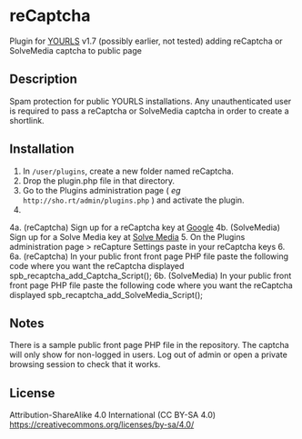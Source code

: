 reCaptcha
====================

Plugin for [YOURLS](http://yourls.org) v1.7 (possibly earlier, not tested) adding reCaptcha or SolveMedia captcha to public page

Description
-----------
Spam protection for public YOURLS installations. Any unauthenticated user is required to pass a reCaptcha or SolveMedia captcha in order to create a shortlink. 

Installation
------------
1. In `/user/plugins`, create a new folder named reCaptcha.
2. Drop the plugin.php file in that directory.
3. Go to the Plugins administration page ( *eg* `http://sho.rt/admin/plugins.php` ) and activate the plugin.
4. 
4a. (reCaptcha) Sign up for a reCaptcha key at [Google](https://www.google.com/recaptcha/admin)
4b. (SolveMedia) Sign up for a Solve Media key at [Solve Media](https://portal.solvemedia.com/portal/public/signup)
5. On the Plugins administration page > reCapture Settings paste in your reCaptcha keys
6. 
6a. (reCaptcha) In your public front front page PHP file paste the following code where you want the reCaptcha displayed
      spb_recaptcha_add_Captcha_Script();
6b. (SolveMedia) In your public front front page PHP file paste the following code where you want the reCaptcha displayed
      spb_recaptcha_add_SolveMedia_Script();

Notes
-----
There is a sample public front page PHP file in the repository.
The captcha will only show for non-logged in users. Log out of admin or open a private browsing session to check that it works.

License
-------
Attribution-ShareAlike 4.0 International (CC BY-SA 4.0) https://creativecommons.org/licenses/by-sa/4.0/